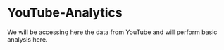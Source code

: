 # YouTube-Analytics
We will be accessing here the data from YouTube and will perform basic analysis here.
